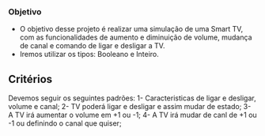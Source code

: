 ### Objetivo 
- O objetivo desse projeto é realizar uma simulação de uma Smart TV, com as funcionalidades de aumento e diminuição de volume, mudança de canal e comando de ligar e desligar a TV. 
- Iremos utilizar os tipos: Booleano e Inteiro. 

## Critérios 
Devemos seguir os seguintes padrões:
1- Caracteristicas de ligar e desligar, volume e canal;
2- TV poderá ligar e desligar e assim mudar de estado;
3- A TV irá aumentar o volume em +1 ou -1;
4- A TV irá mudar de canl de +1 ou -1 ou definindo o canal que quiser; 